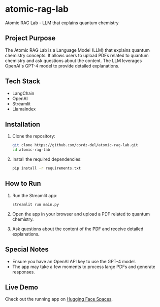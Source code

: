 # atomic-rag-lab
Atomic RAG Lab - LLM that explains quantum chemistry

## Project Purpose

The Atomic RAG Lab is a Language Model (LLM) that explains quantum chemistry concepts. It allows users to upload PDFs related to quantum chemistry and ask questions about the content. The LLM leverages OpenAI's GPT-4 model to provide detailed explanations.

## Tech Stack

- LangChain
- OpenAI
- Streamlit
- LlamaIndex

## Installation

1. Clone the repository:
   ```bash
   git clone https://github.com/cordz-del/atomic-rag-lab.git
   cd atomic-rag-lab
   ```

2. Install the required dependencies:
   ```bash
   pip install -r requirements.txt
   ```

## How to Run

1. Run the Streamlit app:
   ```bash
   streamlit run main.py
   ```

2. Open the app in your browser and upload a PDF related to quantum chemistry.

3. Ask questions about the content of the PDF and receive detailed explanations.

## Special Notes

- Ensure you have an OpenAI API key to use the GPT-4 model.
- The app may take a few moments to process large PDFs and generate responses.


## Live Demo

Check out the running app on [Hugging Face Spaces](https://huggingface.co/spaces/cordz-del/atomic-rag-lab).
